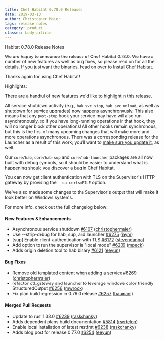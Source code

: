 ```yaml
---
title: Chef Habitat 0.78.0 Released
date: 2019-03-13
author: Christopher Maier
tags: release notes
category: product
classes: body-article
---
```


Habitat 0.78.0 Release Notes

We are happy to announce the release of Chef Habitat 0.78.0. We have a number of new features as well
as bug fixes, so please read on for all the details. If you just want the binaries, head on over to
[Install Chef Habitat](https://www.habitat.sh//docs/install-habitat/install-cli).

Thanks again for using Chef Habitat!

Highlights:

There are a handful of new features we'd like to highlight in this release.

All service shutdown activity (e.g., `hab svc stop`, `hab svc unload`, as well as shutdown for service upgrades) now happens asynchronously. This also means that any `post-stop` hook your service may have will also run asynchronously, so if you have long-running operations in that hook, they will no longer block other operations! All other hooks remain synchronous, but this is the first of many upcoming changes that will make more and more operations asynchronous. There was a corresponding release for the Launcher as a result of this work; you'll want to [make sure you update it](https://www.habitat.sh/docs/glossary/launcher), as well.

Our `core/hab`, `core/hab-sup` and `core/hab-launcher` packages are all now built with debug symbols, so it should be easier to understand what is happening should you discover a bug in Chef Habitat.

You can now get client authentication with TLS on the Supervisor's HTTP gateway by providing the `--ca-certs=FILE` option.

We've also made some changes to the Supervisor's output that will make it look better on Windows systems.

For more info, check out the full changelog below:

#### New Features & Enhancements
- Asynchronous service shutdown [#6107](https://github.com/habitat-sh/habitat/pull/6107) ([christophermaier](https://github.com/christophermaier))
- Use --strip-debug for hab, sup, and launcher [#6275](https://github.com/habitat-sh/habitat/pull/6275) ([jaym](https://github.com/jaym))
- [sup] Enable client-authentication with TLS [#6172](https://github.com/habitat-sh/habitat/pull/6172) ([stevendanna](https://github.com/stevendanna))
- Add option to run the supervisor in "local mode" [#6209](https://github.com/habitat-sh/habitat/pull/6209) ([mpeck](https://github.com/mpeck))
- Adds origin deletion tool to hab binary [#6121](https://github.com/habitat-sh/habitat/pull/6121) ([eeyun](https://github.com/eeyun))

#### Bug Fixes
- Remove old templated content when adding a service [#6269](https://github.com/habitat-sh/habitat/pull/6269) ([christophermaier](https://github.com/christophermaier))
- refactor ctl_gateway and launcher to leverage windows color friendly StructuredOutput [#6256](https://github.com/habitat-sh/habitat/pull/6256) ([mwrock](https://github.com/mwrock))
- Fix plan build regression in 0.76.0 release [#6257](https://github.com/habitat-sh/habitat/pull/6257) ([baumanj](https://github.com/baumanj))

#### Merged Pull Requests
- Update to rust 1.33.0 [#6239](https://github.com/habitat-sh/habitat/pull/6239) ([raskchanky](https://github.com/raskchanky))
- Adds dependent plans build documentation [#5814](https://github.com/habitat-sh/habitat/pull/5814) ([rsertelon](https://github.com/rsertelon))
- Enable local installation of latest rustfmt [#6238](https://github.com/habitat-sh/habitat/pull/6238) ([raskchanky](https://github.com/raskchanky))
- Adds blog post for release 0.77.0 [#6254](https://github.com/habitat-sh/habitat/pull/6254) ([eeyun](https://github.com/eeyun))
